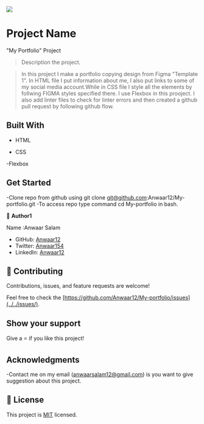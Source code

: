 ![](https://img.shields.io/badge/Microverse-blueviolet)

# Project Name

"My Portfolio" Project

> Description the project.

> In this project I make a portfolio copying design from Figma "Template 1". In HTML file I put information about me, I also put links to some of my social media account.While in CSS file I style all the elements by follwing FIGMA styles specified there. I use Flexbox in this prooject. I also add linter files to check for linter errors and then created a github pull request by following github flow.

## Built With

- HTML

- CSS

-Flexbox

## Get Started

-Clone repo from github using git clone git@github.com:Anwaar12/My-portfolio.git
-To access repo type command cd My-portfolio in bash.

👤 **Author1**

Name :Anwaar Salam

- GitHub: [Anwaar12](https://github.com/Anwaar12)
- Twitter: [Anwaar154](https://twitter.com/Anwaar154)
- LinkedIn: [Anwaar12](https://www.linkedin.com/in/anwaar-salam-61a3821b0/)

## 🤝 Contributing

Contributions, issues, and feature requests are welcome!

Feel free to check the [https://github.com/Anwaar12/My-portfolio/issues](../../issues/).

## Show your support

Give a ⭐️ if you like this project!

## Acknowledgments

-Contact me on my email (anwaarsalam12@gmail.com) is you want to give suggestion about this project.

## 📝 License

This project is [MIT](https://choosealicense.com/licenses/mit/) licensed.
